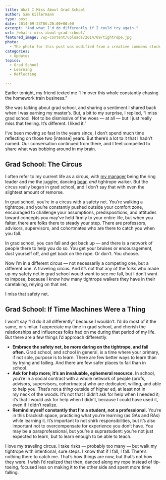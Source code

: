 ```yaml
---
title: What I Miss About Grad School
author: Sam Killermann
type: post
date: 2014-09-23T06:20:00+00:00
excerpt: "And what I'd do differently if I could try again."
url: /what-i-miss-about-grad-school/
featured_image: /wp-content/uploads/2014/09/tightrope.jpg
photo:
  - The photo for this post was modified from a creative commons stock image.
categories:
  - Updates
topics:
  - Grad School
  - Learning
  - Reflecting

---
```

Earlier tonight, my friend texted me &#8220;I’m over this whole constantly chasing the homework train business.&#8221;

She was talking about grad school, and sharing a sentiment I shared back when I was earning my master&#8217;s. But, a bit to my surprise, I replied, &#8220;I miss grad school. Not to be dismissive of the woes &#8212; at all &#8212; but I just really miss that feeling. It’s different. I liked it.&#8221;

I&#8217;ve been moving so fast in the years since, I don&#8217;t spend much time reflecting on those two [intense] years. But there&#8217;s a lot to it that I hadn&#8217;t named. Our conversation continued from there, and I feel compelled to share what was bobbing around in my brain.

## Grad School: The Circus

I often refer to my current life as a circus, with <a href="http://novlmgmt.com" target="_blank">my manager</a> being the ring leader and me the juggler, dancing <a href="http://youtu.be/BMkS1aVQtyQ" target="_blank">bear</a>, _and_ tightrope walker. But the circus really began in grad school, and I don&#8217;t say that with even the slightest amount of remorse.

In grad school, you&#8217;re in a circus with a safety net. You&#8217;re walking a tightrope, and you&#8217;re constantly pushed outside your comfort zone, encouraged to challenge your assumptions, predispositions, and attitudes toward concepts you may&#8217;ve held firmly to your entire life, but when you falter, there are folks there to steady your step. There are professors, advisors, supervisors, and cohortmates who are there to catch you when you fall.

In grad school, you can fall and get back up &#8212; and there is a network of people there to help you do so. You get your bruises or encouragement, dust yourself off, and get back on the rope. Or don&#8217;t. You choose.

Now I&#8217;m in a different circus &#8212; not necessarily a competing one, but a different one. A traveling circus. And it&#8217;s not that any of the folks who made up my safety net in grad school would want to see me fall, but I don’t want to impose, because I know how many tightrope walkers they have in their caretaking, relying on that net.

I miss that safety net.

## Grad School: If Time Machines Were a Thing

I won&#8217;t say &#8220;I&#8217;d do it all differently&#8221; because I wouldn&#8217;t. I&#8217;d do most of it the same, or similar. I appreciate my time in grad school, and cherish the relationships and influences folks had on me during that period of my life. But there are a few things I&#8217;d approach differently:

  * **Embrace the safety net, be more daring on the tightrope, and fail often.** Grad school, and school in general, is a time where your primary, if not sole, purpose is to learn. There are few better ways to learn than by trying and failing. And there are few safer places to fail than in school.
  * **Ask for help more; it&#8217;s an invaluable, ephemeral resource.** In school, you&#8217;re in a social contract with a whole network of people (profs, advisors, supervisors, cohortmates) who are dedicated, willing, and able to help you. That&#8217;s not a _thing_ outside of higher ed, at least not in my neck of the woods. It&#8217;s not that I didn&#8217;t ask for help when I needed it; it&#8217;s that I would ask for help when I didn&#8217;t, because I could have used it, even if I didn&#8217;t realize.
  * **Remind myself constantly that I&#8217;m a student, not a professional.** You&#8217;re in this brackish space, practicing what you&#8217;re learning (as GAs and RAs) while learning it. It&#8217;s important to not shirk responsibilities, but it&#8217;s also important not to overcompensate for experience you don&#8217;t have. You may be a paraprofessional, but you&#8217;re a suprastudent: you&#8217;re not just expected to learn, but to learn enough to be able to teach.

I love my traveling circus. I take risks &#8212; probably too many &#8212; but walk my tightrope with intentional, sure steps. I know that if I fall, I fall. There&#8217;s nothing there to catch me. That&#8217;s how things are now, but that&#8217;s not how they were. I wish I&#8217;d realized that then, danced along my rope instead of tip-toeing, focused less on making it to the other side and spent more time falling.